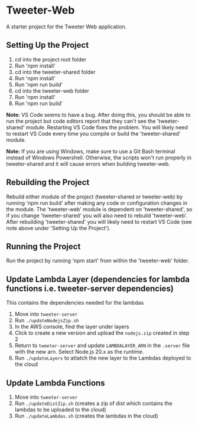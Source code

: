# Tweeter-Web

A starter project for the Tweeter Web application.

## Setting Up the Project

1. cd into the project root folder
1. Run 'npm install'
1. cd into the tweeter-shared folder
1. Run 'npm install'
1. Run 'npm run build'
1. cd into the tweeter-web folder
1. Run 'npm install'
1. Run 'npm run build'

**Note:** VS Code seems to have a bug. After doing this, you should be able to run the project but code editors report that they can't see the 'tweeter-shared' module. Restarting VS Code fixes the problem. You will likely need to restart VS Code every time you compile or build the 'tweeter-shared' module.

**Note:** If you are using Windows, make sure to use a Git Bash terminal instead of Windows Powershell. Otherwise, the scripts won't run properly in tweeter-shared and it will cause errors when building tweeter-web.

## Rebuilding the Project

Rebuild either module of the project (tweeter-shared or tweeter-web) by running 'npm run build' after making any code or configuration changes in the module. The 'tweeter-web' module is dependent on 'tweeter-shared', so if you change 'tweeter-shared' you will also need to rebuild 'tweeter-web'. After rebuilding 'tweeter-shared' you will likely need to restart VS Code (see note above under 'Setting Up the Project').

## Running the Project

Run the project by running 'npm start' from within the 'tweeter-web' folder.

## Update Lambda Layer (dependencies for lambda functions i.e. tweeter-server dependencies)
This contains the dependencies needed for the lambdas

1) Move into `tweeter-server`
2) Run `./updateNodejsZip.sh`
3) In the AWS console, find the layer under layers
4) Click to create a new version and upload the `nodejs.zip` created in step 2
5) Return to `tweeter-server` and update `LAMBDALAYER_ARN` in the `.server` file with the new arn. Select Node.js 20.x as the runtime.
6) Run `./updateLayers` to attatch the new layer to the Lambdas deployed to the cloud

## Update Lambda Functions

1) Move into `tweeter-server`
2) Run `./updateDistZip.sh` (creates a zip of dist which contains the lambdas to be uploaded to the cloud)
3) Run `./updateLambdas.sh` (creates the lambdas in the cloud)